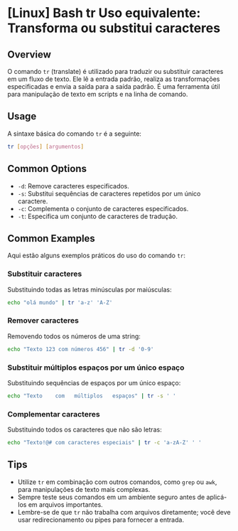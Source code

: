 # [Linux] Bash tr Uso equivalente: Transforma ou substitui caracteres

## Overview
O comando `tr` (translate) é utilizado para traduzir ou substituir caracteres em um fluxo de texto. Ele lê a entrada padrão, realiza as transformações especificadas e envia a saída para a saída padrão. É uma ferramenta útil para manipulação de texto em scripts e na linha de comando.

## Usage
A sintaxe básica do comando `tr` é a seguinte:

```bash
tr [opções] [argumentos]
```

## Common Options
- `-d`: Remove caracteres especificados.
- `-s`: Substitui sequências de caracteres repetidos por um único caractere.
- `-c`: Complementa o conjunto de caracteres especificados.
- `-t`: Especifica um conjunto de caracteres de tradução.

## Common Examples
Aqui estão alguns exemplos práticos do uso do comando `tr`:

### Substituir caracteres
Substituindo todas as letras minúsculas por maiúsculas:

```bash
echo "olá mundo" | tr 'a-z' 'A-Z'
```

### Remover caracteres
Removendo todos os números de uma string:

```bash
echo "Texto 123 com números 456" | tr -d '0-9'
```

### Substituir múltiplos espaços por um único espaço
Substituindo sequências de espaços por um único espaço:

```bash
echo "Texto    com   múltiplos   espaços" | tr -s ' '
```

### Complementar caracteres
Substituindo todos os caracteres que não são letras:

```bash
echo "Texto!@# com caracteres especiais" | tr -c 'a-zA-Z' ' '
```

## Tips
- Utilize `tr` em combinação com outros comandos, como `grep` ou `awk`, para manipulações de texto mais complexas.
- Sempre teste seus comandos em um ambiente seguro antes de aplicá-los em arquivos importantes.
- Lembre-se de que `tr` não trabalha com arquivos diretamente; você deve usar redirecionamento ou pipes para fornecer a entrada.